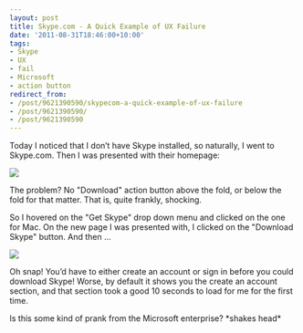 ```yaml
---
layout: post
title: Skype.com - A Quick Example of UX Failure
date: '2011-08-31T18:46:00+10:00'
tags:
- Skype
- UX
- fail
- Microsoft
- action button
redirect_from:
- /post/9621390590/skypecom-a-quick-example-of-ux-failure
- /post/9621390590/
- /post/9621390590
---
```

Today I noticed that I don’t have Skype installed, so naturally, I went to Skype.com. Then I was presented with their homepage:

![](/img/posts/old/tumblr_lqsaqvMauJ1qalr27.png)

The problem? No "Download" action button above the fold, or below the fold for that matter. That is, quite frankly, shocking.


So I hovered on the "Get Skype" drop down menu and clicked on the one for Mac. On the new page I was presented with, I clicked on the "Download Skype" button. And then …

![](/img/posts/old/tumblr_lqsatrI5XY1qalr27.png)

Oh snap! You’d have to either create an account or sign in before you could download Skype! Worse, by default it shows you the create an account section, and that section took a good 10 seconds to load for me for the first time.

Is this some kind of prank from the Microsoft enterprise? \*shakes head\*

